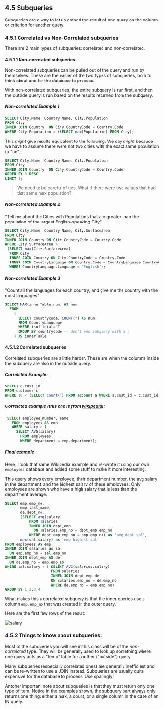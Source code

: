 ## 4.5 Subqueries
Subqueries are a way to let us embed the result of one query as the column or criterion for another query.

### 4.5.1 Correlated vs Non-Correlated subqueries

There are 2 main types of subqueries: correlated and non-correlated.

#### 4.5.1.1 Non-correlated subqueries
Non-correlated subqueries can be pulled out of the query and run by themselves. These are the easier of the two types of subqueries, both to think about and for the database to process.

With non-correlated subqueries, the entire subquery is run first, and then the outside query is run based on the results returned from the subquery. 

##### Non-correlated Example 1
```sql
SELECT City.Name, Country.Name, City.Population
FROM City
INNER JOIN Country  ON City.CountryCode = Country.Code
WHERE City.Population = (SELECT max(Population) FROM City);
```
This *might* give results equivalent to the following. We say *might* because we have to assume there were not two cities with the exact same population (a "tie"):
```sql
SELECT City.Name, Country.Name, City.Population
FROM City
INNER JOIN Country  ON City.CountryCode = Country.Code
ORDER BY 3 DESC
LIMIT 1;
```
> We need to be careful of ties. What if there were two values that had that same max population?

##### Non-correlated Example 2
"Tell me about the Cities with Populations that are greater than the population of the largest English-speaking City"
```sql
SELECT City.Name, Country.Name, City.SurfaceArea
FROM City
INNER JOIN Country ON City.CountryCode = Country.Code
WHERE City.SurfaceArea > 
 (SELECT max(City.SurfaceArea) 
  FROM City 
  INNER JOIN Country ON City.CountryCode = Country.Code 
  INNER JOIN CountryLanguage ON Country.Code = CountryLanguage.CountryCode   
  WHERE CountryLanguage.Language = 'English');
```
##### Non-correlated Example 3
"Count all the languages for each country, and give me the country with the most languages"
```sql
SELECT MAX(innerTable.num) AS num
  FROM 
    (
      SELECT countrycode, COUNT(*) AS num 
      FROM CountryLanguage 
      WHERE isofficial='T' 
      GROUP BY countrycode -- don't end subquery with a ;
    ) AS innerTable
```
#### 4.5.1.2 Correlated subqueries
Correlated subqueries are a little harder. These are when the columns inside the subquery are also in the outside query.

##### Correlated Example:
```sql
SELECT c.cust_id
FROM customer c
WHERE 10 < (SELECT count(*) FROM account a WHERE a.cust_id = c.cust_id);
```
##### Correlated example (this one is from [wikipedia](https://en.wikipedia.org/wiki/Correlated_subquery)):
```sql
 SELECT employee_number, name
   FROM employees AS emp
   WHERE salary > (
     SELECT AVG(salary)
       FROM employees
       WHERE department = emp.department);
```

##### Final example

Here, I took that same Wikipedia example and re-wrote it using our own `employees` database and added some stuff to make it more interesting.

This query shows every employee, their department number, the avg salary in the department, and the highest salary of these employees. Only employees are shown who have a high salary that is less than the department average.

```sql
SELECT emp.emp_no, 
       emp.last_name, 
       de.dept_no, 
       (SELECT avg(salary) 
           FROM salaries 
           INNER JOIN dept_emp 
             ON salaries.emp_no = dept_emp.emp_no 
           WHERE dept_emp.emp_no = emp.emp_no) as 'avg dept sal', 
       max(sal.salary) as 'emp highest sal'
FROM employees AS emp 
INNER JOIN salaries as sal 
  ON emp.emp_no = sal.emp_no 
INNER JOIN dept_emp AS de 
  ON de.emp_no = emp.emp_no
WHERE sal.salary < ( SELECT AVG(salaries.salary) 
                     FROM salaries 
                     INNER JOIN dept_emp de 
                     ON salaries.emp_no = de.emp_no 
                     WHERE de.emp_no = emp.emp_no)
GROUP BY 1,2,3,4  
```
What makes this a correlated subquery is that the inner queries use a column `emp.emp_no` that was created in the outer query.

Here are the first few rows of the result:

![salary](https://github.com/megansquire/CSC301Fall2018/blob/master/images/4.7.png)

### 4.5.2 Things to know about subqueries:

Most of the subqueries you will see in this class will be of the *non-correlated* type. They will be generally used to look up something where one query acts as a "temp" table for another ("outside") query.

Many subqueries (especially correlated ones) are generally inefficient and can be re-written to use a JOIN instead. Subqueries are usually quite expensive for the database to process. Use sparingly!

Antoher important note about subqueries is that they must return only one type of item. Notice in the examples shown, the subquery part always only returns one thing: either a max, a count, or a single column in the case of an IN query.
